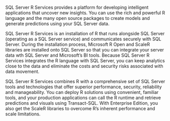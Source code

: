 SQL Server R Services provides a platform for developing intelligent applications that uncover new insights. You can use the rich and powerful R language and the many open source packages to create models and generate predictions using your SQL Server data. 

SQL Server R Services is an installation of R that runs alongside SQL Server (operating as a SQL Server service) and communicates securely with SQL Server.  During the installation process, Microsoft R Open and ScaleR libraries are installed onto SQL Server so that you can integrate your server data wth SQL Server and Microsoft’s BI tools. Because SQL Server R Services integrates the R language with SQL Server, you can keep analytics close to the data and eliminate the costs and security risks associated with data movement.

SQL Server R Services combines R with a comprehensive set of SQL Server tools and technologies that offer superior performance, security, reliability and manageability. You can deploy R solutions using convenient, familiar tools, and your production applications can call the R runtime and retrieve predictions and visuals using Transact-SQL. With Enterprise Edition, you also get the ScaleR libraries to overcome R’s inherent performance and scale limitations.